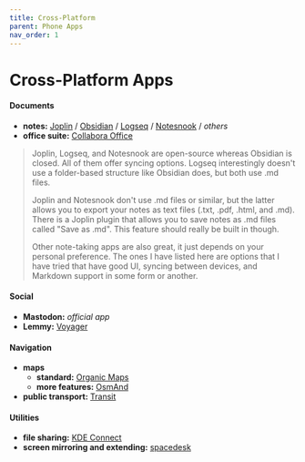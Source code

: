 ```yaml
---
title: Cross-Platform
parent: Phone Apps
nav_order: 1
---
```

# Cross-Platform Apps

#### Documents

- **notes:** [Joplin](https://joplinapp.org/) / [Obsidian](https://obsidian.md/) / [Logseq](https://logseq.com/) / [Notesnook](https://notesnook.com/) / *others*
- **office suite:** [Collabora Office](https://www.collaboraonline.com/)

> Joplin, Logseq, and Notesnook are open-source whereas Obsidian is closed. All of them offer syncing options. Logseq interestingly doesn't use a folder-based structure like Obsidian does, but both use .md files.
> 
> Joplin and Notesnook don't use .md files or similar, but the latter allows you to export your notes as text files (.txt, .pdf, .html, and .md). There is a Joplin plugin that allows you to save notes as .md files called "Save as .md". This feature should really be built in though.
> 
> Other note-taking apps are also great, it just depends on your personal preference. The ones I have listed here are options that I have tried that have good UI, syncing between devices, and Markdown support in some form or another. 

#### Social

- **Mastodon:** *official app*
- **Lemmy:** [Voyager](https://github.com/aeharding/voyager)

#### Navigation

- **maps** 
	- **standard:** [Organic Maps](https://organicmaps.app/)
	- **more features:** [OsmAnd](https://osmand.net/)
- **public transport:** [Transit](https://transitapp.com/)

#### Utilities

- **file sharing:** [KDE Connect](https://kdeconnect.kde.org/download.html)
- **screen mirroring and extending:** [spacedesk](https://www.spacedesk.net/)
